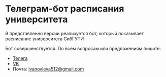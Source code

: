 # Телеграм-бот расписания университета

В представленно версии реализуется бот, который показывает расписание университета СибГУТИ

Бот совершенствуется. По всем вопросам или предложениям пишите:

* [Телега](https://t.me/lc_local)
* [VK](https://vk.com/lioncloud)
* Почта: ivanovleva512@gmail.com
